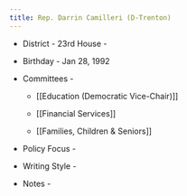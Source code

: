 ```yaml
---
title: Rep. Darrin Camilleri (D-Trenton)
---
```


- District - 23rd House - 

- Birthday - Jan 28, 1992

- Committees - 
	 - [[Education (Democratic Vice-Chair)]]

	 - [[Financial Services]]

	 - [[Families, Children & Seniors]]

- Policy Focus - 

- Writing Style -

- Notes - 
